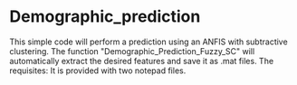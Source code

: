 # Demographic_prediction
This simple code will perform a prediction using an ANFIS with subtractive clustering. The function "Demographic_Prediction_Fuzzy_SC" will automatically extract the desired features and save it as .mat files. The requisites: It is provided with two notepad files.
